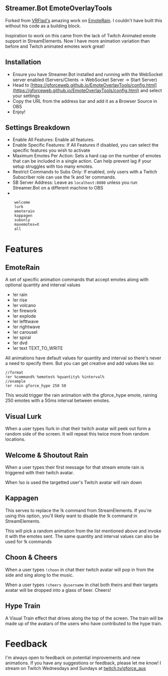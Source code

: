## Streamer.Bot EmoteOverlayTools

Forked from [VRFlad's](https://vrflad.com) amazing work on [EmoteRain](https://codepen.io/vrflad/pen/VwMYaYo). I couldn't have built this without his code as a building block.

Inspiration to work on this came from the lack of Twitch Animated emote support in StreamElements. Now I have more animation variation than before and Twitch animated emotes work great!

## Installation

- Ensure you have Streamer.Bot installed and running with the WebSocket server enabled (Servers/Clients -> WebSocket Server -> Start Server)
- Head to [https://gforceweb.github.io/EmoteOverlayTools/config.html](https://gforceweb.github.io/EmoteOverlayTools/config.html) and select your settings
- Copy the URL from the address bar and add it as a Browser Source in OBS
- Enjoy!

## Settings Breakdown

- Enable All Features: Enable all features.
- Enable Specific Features: If All Features if disabled, you can select the specific features you wish to activate
- Maximum Emotes Per Action: Sets a hard cap on the number of emotes that can be included in a single action. Can help prevent lag if your setup struggles with too many emotes.
- Restrict Commands to Subs Only: If enabled, only users with a Twitch Subscriber role can use the !k and !er commands.
- SB Server Address: Leave as `localhost:8080` unless you run Streamer.Bot on a different machine to OBS
-

```
    welcome
    lurk
    emoterain
    kappagen
    subonly
    maxemotes=X
    all
```

# Features

## EmoteRain

A set of specific animation commands that accept emotes along with optional quantity and interval values

- !er rain
- !er rise
- !er volcano
- !er firework
- !er explode
- !er lefttwave
- !er rightwave
- !er carousel
- !er spiral
- !er dvd
- !er text TEXT_TO_WRITE

All animations have default values for quantity and interval so there's never a need to specify them. But you can get creative and add values like so:

```
//format
!er %command% %emotes% %quantity% %interval%
//example
!er rain gforce_hype 250 50
```

This would trigger the rain animation with the gforce_hype emote, raining 250 emotes with a 50ms interval between emotes.

## Visual Lurk

When a user types !lurk in chat their twitch avatar will peek out form a random side of the screen. It will repeat this twice more from random locations.

## Welcome & Shoutout Rain

When a user types their first message for that stream emote rain is triggered with their twitch avatar.

When !so is used the targetted user's Twitch avatar will rain down

## Kappagen

This serves to replace the !k command from StreamElements. If you're using this option, you'll likely want to disable the !k command in StreamElements.

This will pick a random animation from the list mentioned above and invoke it with the emotes sent. The same quantity and interval values can also be used for !k commands

## Choon & Cheers

When a user types `!choon` in chat their twitch avatar will pop in from the side and sing along to the music.

When a user types `!cheers @username` in chat both theirs and their targets avatar will be dropped into a glass of beer. Cheers!

## Hype Train

A Visual Train effect that drives along the top of the screen. The train will be made up of the avatars of the users who have contributed to the hype train.

# Feedback

I'm always open to feedback on potential improvements and new animations. If you have any suggestions or feedback, please let me know! I stream on Twitch Wednesdays and Sundays at [twitch.tv/gforce_aus](https://www.twitch.tv/gforce_aus)
